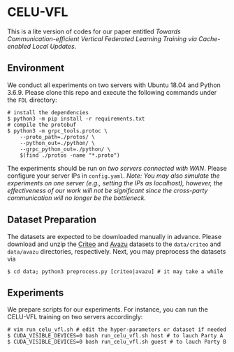 # CELU-VFL

This is a lite version of codes for our paper entitled *Towards Communication-efficient Vertical Federated Learning Training via Cache-enabled Local Updates*.

## Environment
We conduct all experiments on two servers with Ubuntu 18.04 and Python 3.6.9. Please clone this repo and execute the following commands under the `FDL` directory:
```shell
# install the dependencies
$ python3 -m pip install -r requirements.txt
# compile the protobuf
$ python3 -m grpc_tools.protoc \
    --proto_path=./protos/ \
    --python_out=./python/ \
    --grpc_python_out=./python/ \
    $(find ./protos -name "*.proto")
```

The experiments should be run on *two servers connected with WAN*. Please configure your server IPs in `config.yaml`. 
*Note: You may also simulate the experiments on one server (e.g., setting the IPs as localhost), however, the effectiveness of our work will not be significant since the cross-party communication will no longer be the bottleneck.*

## Dataset Preparation
The datasets are expected to be downloaded manually in advance. Please download and unzip the [Criteo](http://labs.criteo.com/2014/02/kaggle-display-advertising-challenge-dataset/) and [Avazu](https://www.kaggle.com/c/avazu-ctr-prediction/data) datasets to the `data/criteo` and `data/avazu` directories, respectively. Next, you may preprocess the datasets via
```shell
$ cd data; python3 preprocess.py [criteo|avazu] # it may take a while
```

## Experiments
We prepare scripts for our experiments. For instance, you can run the CELU-VFL training on two servers accordingly:
```shell
# vim run_celu_vfl.sh # edit the hyper-parameters or dataset if needed
$ CUDA_VISIBLE_DEVICES=0 bash run_celu_vfl.sh host # to lauch Party A
$ CUDA_VISIBLE_DEVICES=0 bash run_celu_vfl.sh guest # to lauch Party B
```

